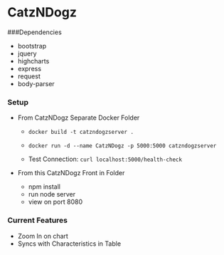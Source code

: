 # CatzNDogz

###Dependencies
 * bootstrap
 * jquery
 * highcharts
 * express
 * request
 * body-parser

### Setup
  * From CatzNDogz Separate Docker Folder

    * `docker build -t catzndogzserver .`

    * `docker run -d --name CatzNDogz -p 5000:5000 catzndogzserver`

    * Test Connection:
`curl localhost:5000/health-check`  

* From this CatzNDogz Front in Folder
  * npm install
  * run node server
  * view on port 8080


### Current Features
  * Zoom In on chart
  * Syncs with Characteristics in Table

